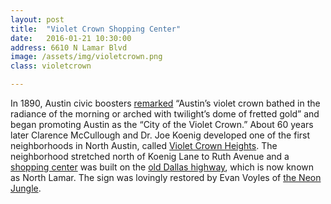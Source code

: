 ```yaml
---
layout: post
title:  "Violet Crown Shopping Center"
date:   2016-01-21 10:30:00
address: 6610 N Lamar Blvd
image: /assets/img/violetcrown.png
class: violetcrown

---
```

In 1890, Austin civic boosters [remarked](http://www.violetcrownvoices.com/just-what-is-a-violet-crown)  “Austin’s violet crown bathed in the radiance of the morning or arched with twilight’s dome of fretted gold” and began promoting Austin as the “City of the Violet Crown.” About 60 years later Clarence McCullough and Dr. Joe Koenig developed one of the first neighborhoods in North Austin, called [Violet Crown Heights](http://www.violetcrownvoices.com/violet-crown-heights-1947). The neighborhood stretched north of Koenig Lane to Ruth Avenue and a [shopping center](http://2.bp.blogspot.com/-1senLsZCBzA/UGZRRep1EMI/AAAAAAAABOM/IvdNy-EhBGk/s1600/emporium4.jpg) was built on the [old Dallas highway](http://fryr.tripod.com/cfhistnlamar.html), which is now known as North Lamar. The sign was lovingly restored by Evan Voyles of [the Neon Jungle](http://theneonjungle.com/).
